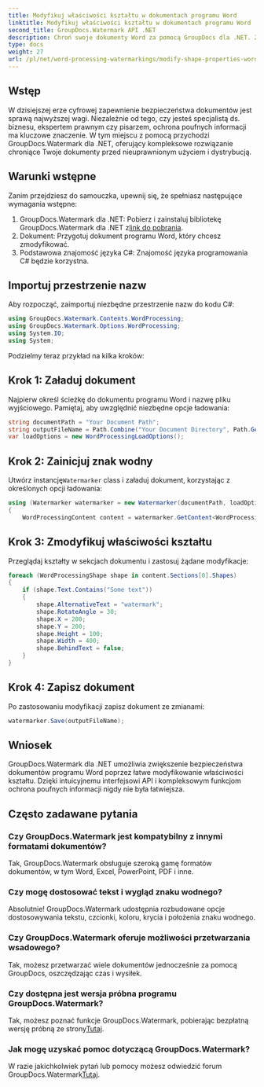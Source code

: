 ```yaml
---
title: Modyfikuj właściwości kształtu w dokumentach programu Word
linktitle: Modyfikuj właściwości kształtu w dokumentach programu Word
second_title: GroupDocs.Watermark API .NET
description: Chroń swoje dokumenty Word za pomocą GroupDocs dla .NET. Z łatwością modyfikuj właściwości kształtu, aby zwiększyć bezpieczeństwo.
type: docs
weight: 27
url: /pl/net/word-processing-watermarkings/modify-shape-properties-word-docs/
---
```

## Wstęp
W dzisiejszej erze cyfrowej zapewnienie bezpieczeństwa dokumentów jest sprawą najwyższej wagi. Niezależnie od tego, czy jesteś specjalistą ds. biznesu, ekspertem prawnym czy pisarzem, ochrona poufnych informacji ma kluczowe znaczenie. W tym miejscu z pomocą przychodzi GroupDocs.Watermark dla .NET, oferujący kompleksowe rozwiązanie chroniące Twoje dokumenty przed nieuprawnionym użyciem i dystrybucją.
## Warunki wstępne
Zanim przejdziesz do samouczka, upewnij się, że spełniasz następujące wymagania wstępne:
1.  GroupDocs.Watermark dla .NET: Pobierz i zainstaluj bibliotekę GroupDocs.Watermark dla .NET z[link do pobrania](https://releases.groupdocs.com/Watermark/net/).
2. Dokument: Przygotuj dokument programu Word, który chcesz zmodyfikować.
3. Podstawowa znajomość języka C#: Znajomość języka programowania C# będzie korzystna.

## Importuj przestrzenie nazw
Aby rozpocząć, zaimportuj niezbędne przestrzenie nazw do kodu C#:
```csharp
using GroupDocs.Watermark.Contents.WordProcessing;
using GroupDocs.Watermark.Options.WordProcessing;
using System.IO;
using System;
```
Podzielmy teraz przykład na kilka kroków:
## Krok 1: Załaduj dokument
Najpierw określ ścieżkę do dokumentu programu Word i nazwę pliku wyjściowego. Pamiętaj, aby uwzględnić niezbędne opcje ładowania:
```csharp
string documentPath = "Your Document Path";
string outputFileName = Path.Combine("Your Document Directory", Path.GetFileName(documentPath));
var loadOptions = new WordProcessingLoadOptions();
```
## Krok 2: Zainicjuj znak wodny
Utwórz instancję`Watermarker` class i załaduj dokument, korzystając z określonych opcji ładowania:
```csharp
using (Watermarker watermarker = new Watermarker(documentPath, loadOptions))
{
    WordProcessingContent content = watermarker.GetContent<WordProcessingContent>();
```
## Krok 3: Zmodyfikuj właściwości kształtu
Przeglądaj kształty w sekcjach dokumentu i zastosuj żądane modyfikacje:
```csharp
foreach (WordProcessingShape shape in content.Sections[0].Shapes)
{
    if (shape.Text.Contains("Some text"))
    {
        shape.AlternativeText = "watermark";
        shape.RotateAngle = 30;
        shape.X = 200;
        shape.Y = 200;
        shape.Height = 100;
        shape.Width = 400;
        shape.BehindText = false;
    }
}
```
## Krok 4: Zapisz dokument
Po zastosowaniu modyfikacji zapisz dokument ze zmianami:
```csharp
watermarker.Save(outputFileName);
```
## Wniosek
GroupDocs.Watermark dla .NET umożliwia zwiększenie bezpieczeństwa dokumentów programu Word poprzez łatwe modyfikowanie właściwości kształtu. Dzięki intuicyjnemu interfejsowi API i kompleksowym funkcjom ochrona poufnych informacji nigdy nie była łatwiejsza.

## Często zadawane pytania
### Czy GroupDocs.Watermark jest kompatybilny z innymi formatami dokumentów?
Tak, GroupDocs.Watermark obsługuje szeroką gamę formatów dokumentów, w tym Word, Excel, PowerPoint, PDF i inne.
### Czy mogę dostosować tekst i wygląd znaku wodnego?
Absolutnie! GroupDocs.Watermark udostępnia rozbudowane opcje dostosowywania tekstu, czcionki, koloru, krycia i położenia znaku wodnego.
### Czy GroupDocs.Watermark oferuje możliwości przetwarzania wsadowego?
Tak, możesz przetwarzać wiele dokumentów jednocześnie za pomocą GroupDocs, oszczędzając czas i wysiłek.
### Czy dostępna jest wersja próbna programu GroupDocs.Watermark?
 Tak, możesz poznać funkcje GroupDocs.Watermark, pobierając bezpłatną wersję próbną ze strony[Tutaj](https://releases.groupdocs.com/).
### Jak mogę uzyskać pomoc dotyczącą GroupDocs.Watermark?
 W razie jakichkolwiek pytań lub pomocy możesz odwiedzić forum GroupDocs.Watermark[Tutaj](https://forum.groupdocs.com/c/watermark/19).